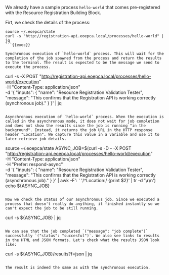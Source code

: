 We already have a sample process `hello-world` that comes pre-registered with the Resource Registration Building Block.

Firt, we check the details of the process:
```
source ~/.eoepca/state
curl -s "http://registration-api.eoepca.local/processes/hello-world" | jq
```{{exec}}

Synchronous execution of `hello-world` process. This will wait for the completion of the job spawned from the process and return the results to the terminal. The result is expected to be the message we send to execute the process.
```
curl -s -X POST "http://registration-api.eoepca.local/processes/hello-world/execution" \
-H "Content-Type: application/json" \
-d '{
   "inputs": {
      "name": "Resource Registration Validation Tester",
      "message": "This confirms that the Registration API is working correctly (synchronous job)."
   }
}' | jq
```{{exec}}

Asynchronous execution of `hello-world` process. When the execution is called in the asynchronous mode, it does not wait for job completion and does not show the results since the job is running "in the background". Instead, it returns the job URL in the HTTP response header "Location". We capture this value in a variable and use it to later retrieve job details.
```
source ~/.eoepca/state
ASYNC_JOB=$(curl -s -D - -X POST "http://registration-api.eoepca.local/processes/hello-world/execution" \
 -H "Content-Type: application/json" \
 -H "Prefer: respond-async" \
 -d '{
   "inputs": {
      "name": "Resource Registration Validation Tester",
      "message": "This confirms that the Registration API is working correctly (asynchronous job)."
   }
}'  | awk -F': ' '/^Location:/ {print $2}' | tr -d '\r\n')
echo ${ASYNC_JOB}
```{{exec}}

Now we check the status of our asynchronous job. Since we executed a process that doesn't really do anything, it finished instantly so we can't expect the job to be still running.
```
curl -s ${ASYNC_JOB} | jq
```{{exec}}

We can see that the job completed `("message": "job complete")` successfully `("status": "succesful")`. We also see links to results in the HTML and JSON formats. Let's check what the results JSON look like:
```
curl -s ${ASYNC_JOB}/results?f=json  | jq
```{{exec}}

The result is indeed the same as with the synchronous execution.


